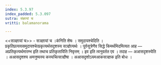 ```yaml
---
index: 5.3.97
index_padded: 5.3.097
sutra: संज्ञायां च
vritti: balamanorama

---
```

<<सञ्ज्ञायां च>> - सञ्ज्ञायां च ।क॑निति शेषः । समुदायश्चेदिति । प्रकृतिप्रत्ययसमुदायश्चेत्प्रकृत्यर्थसदृशस्य सञ्ज्ञेत्यर्थः । पूर्वसूत्रेणैव सिद्धे किमर्थमिदमित्यत आह — अप्रतिकृत्यर्थमारम्भ इति तथाच प्रतिकृताविति निवृत्तम् । इव इति त्वनुवर्तत एव । तदाह — अआसदृशस्येति । अआसदृशश्य अमनुष्यस्य कस्यचित्सञ्ज्ञैषा । अआसदृशोऽयमआकसञ्ज्ञक इति बोधः ।